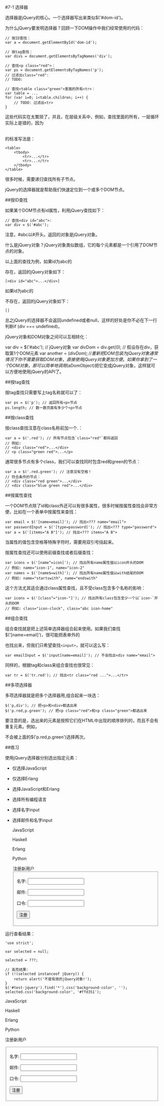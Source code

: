 #7-1 选择器

选择器是jQuery的核心。一个选择器写出来类似$('#dom-id')。

为什么jQuery要发明选择器？回顾一下DOM操作中我们经常使用的代码：

	// 按ID查找：
	var a = document.getElementById('dom-id');
	
	// 按tag查找：
	var divs = document.getElementsByTagNames('div');
	
	// 查找<p class="red">：
	var ps = document.getElementsByTagNames('p');
	// 过滤出class="red":
	// TODO:
	
	// 查找<table class="green">里面的所有<tr>：
	var table = ...
	for (var i=0; i<table.children; i++) {
	    // TODO: 过滤出<tr>
	}
这些代码实在太繁琐了，并且，在层级关系中，例如，查找<table class="green">里面的所有<tr>，一层循环实际上是错的，因为<table>的标准写法是：

	<table>
	    <tbody>
	        <tr>...</tr>
	        <tr>...</tr>
	    </tbody>
	</table>
很多时候，需要递归查找所有子节点。

jQuery的选择器就是帮助我们快速定位到一个或多个DOM节点。

##按ID查找

如果某个DOM节点有id属性，利用jQuery查找如下：
	
	// 查找<div id="abc">:
	var div = $('#abc');
注意，#abc以#开头。返回的对象是jQuery对象。

什么是jQuery对象？jQuery对象类似数组，它的每个元素都是一个引用了DOM节点的对象。

以上面的查找为例，如果id为abc的<div>存在，返回的jQuery对象如下：

	[<div id="abc">...</div>]
如果id为abc的<div>不存在，返回的jQuery对象如下：

	[]
总之jQuery的选择器不会返回undefined或者null，这样的好处是你不必在下一行判断if (div === undefined)。

jQuery对象和DOM对象之间可以互相转化：

var div = $('#abc'); // jQuery对象
var divDom = div.get(0); // 假设存在div，获取第1个DOM元素
var another = $(divDom); // 重新把DOM包装为jQuery对象
通常情况下你不需要获取DOM对象，直接使用jQuery对象更加方便。如果你拿到了一个DOM对象，那可以简单地调用$(aDomObject)把它变成jQuery对象，这样就可以方便地使用jQuery的API了。

##按tag查找

按tag查找只需要写上tag名称就可以了：

	var ps = $('p'); // 返回所有<p>节点
	ps.length; // 数一数页面有多少个<p>节点
##按class查找

按class查找注意在class名称前加一个.：

	var a = $('.red'); // 所有节点包含`class="red"`都将返回
	// 例如:
	// <div class="red">...</div>
	// <p class="green red">...</p>
通常很多节点有多个class，我们可以查找同时包含red和green的节点：

	var a = $('.red.green'); // 注意没有空格！
	// 符合条件的节点：
	// <div class="red green">...</div>
	// <div class="blue green red">...</div>
##按属性查找

一个DOM节点除了id和class外还可以有很多属性，很多时候按属性查找会非常方便，比如在一个表单中按属性来查找：

	var email = $('[name=email]'); // 找出<??? name="email">
	var passwordInput = $('[type=password]'); // 找出<??? type="password">
	var a = $('[items="A B"]'); // 找出<??? items="A B">
当属性的值包含空格等特殊字符时，需要用双引号括起来。

按属性查找还可以使用前缀查找或者后缀查找：

	var icons = $('[name^=icon]'); // 找出所有name属性值以icon开头的DOM
	// 例如: name="icon-1", name="icon-2"
	var names = $('[name$=with]'); // 找出所有name属性值以with结尾的DOM
	// 例如: name="startswith", name="endswith"
这个方法尤其适合通过class属性查找，且不受class包含多个名称的影响：

	var icons = $('[class^="icon-"]'); // 找出所有class包含至少一个以`icon-`开头的DOM
	// 例如: class="icon-clock", class="abc icon-home"
##组合查找

组合查找就是把上述简单选择器组合起来使用。如果我们查找$('[name=email]')，很可能把表单外的<div name="email">也找出来，但我们只希望查找`<input>`，就可以这么写：

	var emailInput = $('input[name=email]'); // 不会找出<div name="email">
同样的，根据tag和class来组合查找也很常见：

	var tr = $('tr.red'); // 找出<tr class="red ...">...</tr>
##多项选择器

多项选择器就是把多个选择器用,组合起来一块选：

	$('p,div'); // 把<p>和<div>都选出来
	$('p.red,p.green'); // 把<p class="red">和<p class="green">都选出来
要注意的是，选出来的元素是按照它们在HTML中出现的顺序排列的，而且不会有重复元素。例如，<p class="red green">不会被上面的$('p.red,p.green')选择两次。

##练习

使用jQuery选择器分别选出指定元素：

- 仅选择JavaScript

- 仅选择Erlang

- 选择JavaScript和Erlang

- 选择所有编程语言

- 选择名字input

- 选择邮件和名字input

	<!-- HTML结构 -->
	<div id="test-jquery">
	    <p id="para-1" class="color-red">JavaScript</p>
	    <p id="para-2" class="color-green">Haskell</p>
	    <p class="color-red color-green">Erlang</p>
	    <p name="name" class="color-black">Python</p>
	    <form class="test-form" target="_blank" action="#0" onsubmit="return false;">
	        <legend>注册新用户</legend>
	        <fieldset>
	            <p><label>名字: <input name="name"></label></p>
	            <p><label>邮件: <input name="email"></label></p>
	            <p><label>口令: <input name="password" type="password"></label></p>
	            <p><button type="submit">注册</button></p>
	        </fieldset>
	    </form>
	</div>

运行查看结果：

	'use strict';
	
	var selected = null;
	
	selected = ???;
	
	// 高亮结果:
	if (!(selected instanceof jQuery)) {
	    return alert('不是有效的jQuery对象!');
	}
	$('#test-jquery').find('*').css('background-color', '');
	selected.css('background-color', '#ffd351');



JavaScript

Haskell

Erlang

Python

注册新用户

<fieldset>
   <p><label>名字: <input name="name"></label></p>
   <p><label>邮件: <input name="email"></label></p>
   <p><label>口令: <input name="password" type="password"></label></p>
   <p><button type="submit">注册</button></p>
</fieldset>